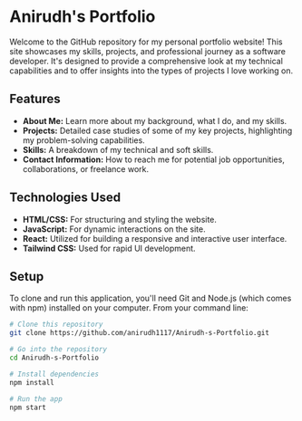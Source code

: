 # Anirudh's Portfolio

Welcome to the GitHub repository for my personal portfolio website! This site showcases my skills, projects, and professional journey as a software developer. It's designed to provide a comprehensive look at my technical capabilities and to offer insights into the types of projects I love working on.

## Features

- **About Me:** Learn more about my background, what I do, and my skills.
- **Projects:** Detailed case studies of some of my key projects, highlighting my problem-solving capabilities.
- **Skills:** A breakdown of my technical and soft skills.
- **Contact Information:** How to reach me for potential job opportunities, collaborations, or freelance work.

## Technologies Used

- **HTML/CSS:** For structuring and styling the website.
- **JavaScript:** For dynamic interactions on the site.
- **React:** Utilized for building a responsive and interactive user interface.
- **Tailwind CSS:** Used for rapid UI development.

## Setup

To clone and run this application, you'll need Git and Node.js (which comes with npm) installed on your computer. From your command line:

```bash
# Clone this repository
git clone https://github.com/anirudh1117/Anirudh-s-Portfolio.git

# Go into the repository
cd Anirudh-s-Portfolio

# Install dependencies
npm install

# Run the app
npm start
